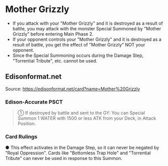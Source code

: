 # Mother Grizzly

*   If you attack with your "Mother Grizzly" and it is destroyed as a result of battle, you may attack with the monster Special Summoned by "Mother Grizzly" before entering Main Phase 2.
*   If your opponent controls your "Mother Grizzly" and it is destroyed as a result of battle, you get the effect of "Mother Grizzly" NOT your opponent.
*   Since the Special Summoning occurs during the Damage Step, "Torrential Tribute", etc. cannot be used.

## Edisonformat.net

Source: https://edisonformat.net/card?name=Mother%20Grizzly

### Edison-Accurate PSCT

> ① If destroyed by battle and sent to the GY:
> You can Special Summon 1 WATER with 1500 or less ATK from your Deck, in Attack Position.

### Card Rulings

● This effect activates in the Damage Step, so it can never be negated by "Royal Oppression".
Cards like "Bottomless Trap Hole" and "Torrential Tribute" can never be used in response to this Summon.
            